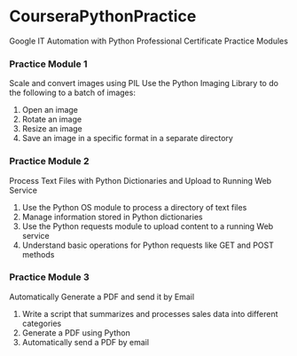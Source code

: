 # CourseraPythonPractice
Google IT Automation with Python Professional Certificate Practice Modules

### Practice Module 1
Scale and convert images using PIL
Use the Python Imaging Library to do the following to a batch of images:

1) Open an image
2) Rotate an image
3) Resize an image
4) Save an image in a specific format in a separate directory

### Practice Module 2
Process Text Files with Python Dictionaries and Upload to Running Web Service

1) Use the Python OS module to process a directory of text files
2) Manage information stored in Python dictionaries
3) Use the Python requests module to upload content to a running Web service
4) Understand basic operations for Python requests like GET and POST methods

### Practice Module 3
Automatically Generate a PDF and send it by Email

1) Write a script that summarizes and processes sales data into different categories
2) Generate a PDF using Python
3) Automatically send a PDF by email
